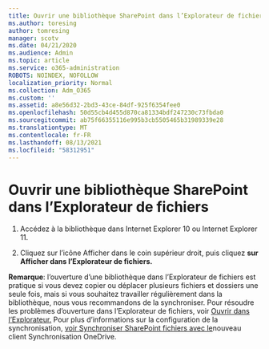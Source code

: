 ```yaml
---
title: Ouvrir une bibliothèque SharePoint dans l’Explorateur de fichiers
ms.author: toresing
author: tomresing
manager: scotv
ms.date: 04/21/2020
ms.audience: Admin
ms.topic: article
ms.service: o365-administration
ROBOTS: NOINDEX, NOFOLLOW
localization_priority: Normal
ms.collection: Adm_O365
ms.custom: ''
ms.assetid: a8e56d32-2bd3-43ce-84df-925f6354fee0
ms.openlocfilehash: 50d55cb4d455d870ca81334bdf247230c73fbda0
ms.sourcegitcommit: ab75f66355116e995b3cb5505465b31989339e28
ms.translationtype: MT
ms.contentlocale: fr-FR
ms.lasthandoff: 08/13/2021
ms.locfileid: "58312951"
---
```

# <a name="open-a-sharepoint-library-in-file-explorer"></a>Ouvrir une bibliothèque SharePoint dans l’Explorateur de fichiers

1. Accédez à la bibliothèque dans Internet Explorer 10 ou Internet Explorer 11. 
    
2. Cliquez sur l’icône Afficher dans le coin supérieur droit, puis cliquez **sur Afficher dans l’Explorateur de fichiers.**
    
**Remarque**: l’ouverture d’une bibliothèque dans l’Explorateur de fichiers est pratique si vous devez copier ou déplacer plusieurs fichiers et dossiers une seule fois, mais si vous souhaitez travailler régulièrement dans la bibliothèque, nous vous recommandons de la synchroniser. Pour résoudre les problèmes d’ouverture dans l’Explorateur de fichiers, voir [Ouvrir dans l’Explorateur.](https://go.microsoft.com/fwlink/?linkid=871665) Pour plus d’informations sur la configuration de la synchronisation, [voir Synchroniser SharePoint fichiers avec le](https://go.microsoft.com/fwlink/?linkid=871666)nouveau client Synchronisation OneDrive. 
  

